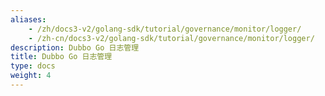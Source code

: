 ```yaml
---
aliases:
    - /zh/docs3-v2/golang-sdk/tutorial/governance/monitor/logger/
    - /zh-cn/docs3-v2/golang-sdk/tutorial/governance/monitor/logger/
description: Dubbo Go 日志管理
title: Dubbo Go 日志管理
type: docs
weight: 4
---
```

